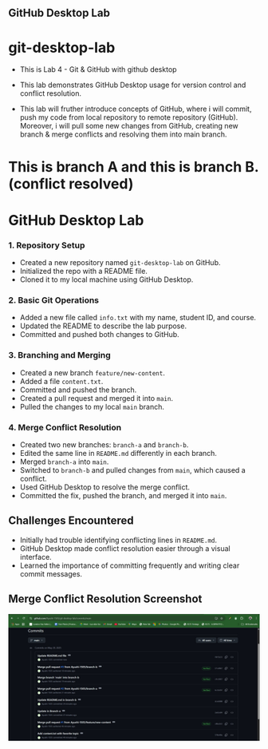 ## GitHub Desktop Lab

# git-desktop-lab
- This is Lab 4 - Git & GitHub with github desktop

- This lab demonstrates GitHub Desktop usage for version control and conflict resolution.

- This lab will fruther introduce concepts of GitHub,  where i will commit, push my code from local repository to remote repository (GitHub). Moreover, i will pull some new changes from GitHub, creating new branch & merge conflicts and resolving them into main branch.


# This is branch A and this is branch B. (conflict resolved)


# GitHub Desktop Lab

### 1. Repository Setup
- Created a new repository named `git-desktop-lab` on GitHub.
- Initialized the repo with a README file.
- Cloned it to my local machine using GitHub Desktop.

### 2. Basic Git Operations
- Added a new file called `info.txt` with my name, student ID, and course.
- Updated the README to describe the lab purpose.
- Committed and pushed both changes to GitHub.

### 3. Branching and Merging
- Created a new branch `feature/new-content`.
- Added a file `content.txt`.
- Committed and pushed the branch.
- Created a pull request and merged it into `main`.
- Pulled the changes to my local `main` branch.

### 4. Merge Conflict Resolution
- Created two new branches: `branch-a` and `branch-b`.
- Edited the same line in `README.md` differently in each branch.
- Merged `branch-a` into `main`.
- Switched to `branch-b` and pulled changes from `main`, which caused a conflict.
- Used GitHub Desktop to resolve the merge conflict.
- Committed the fix, pushed the branch, and merged it into `main`.

## Challenges Encountered

- Initially had trouble identifying conflicting lines in `README.md`.
- GitHub Desktop made conflict resolution easier through a visual interface.
- Learned the importance of committing frequently and writing clear commit messages.


## Merge Conflict Resolution Screenshot

![Merge Conflict Screenshot](conflicts-image.jpg)